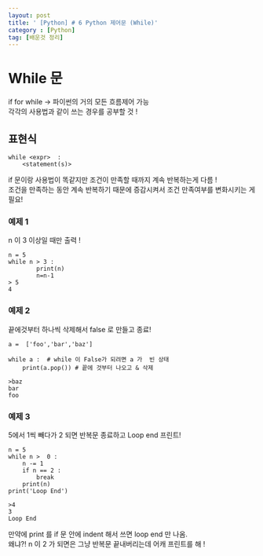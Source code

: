 ```yaml
---
layout: post
title: ' [Python] # 6 Python 제어문 (While)'
category : [Python]
tag: [배운것 정리]
---
```


# While 문 

if for while -> 파이썬의 거의 모든 흐름제어 가능    
각각의 사용법과 같이 쓰는 경우를 공부할 것 !     

## 표현식

```
while <expr>  : 
    <statement(s)> 
```
if 문이랑 사용법이 똑같지만 조건이 만족할 때까지 계속 반복하는게 다름 !    
조건을 만족하는 동안 계속 반복하기 때문에 증감시켜서 조건 만족여부를 변화시키는 게 필요!    

### 예제 1

n 이 3 이상일 때만 출력 ! 
```
n = 5
while n > 3 :
        print(n)
        n=n-1        
> 5
4
```       
        
### 예제 2

끝에것부터 하나씩 삭제해서 false 로 만들고 종료!    

```
a =  ['foo','bar','baz']

while a :  # while 이 False가 되려면 a 가  빈 상태
    print(a.pop()) # 끝에 것부터 나오고 & 삭제 

>baz
bar
foo
```        

### 예제 3 

5에서 1씩 빼다가 2 되면 반복문 종료하고 Loop end 프린트!    

```
n = 5 
while n >  0 :
    n -= 1
    if n == 2 :
        break 
    print(n)
print('Loop End')        

>4
3
Loop End
```
만약에 print 를 if 문 안에 indent 해서 쓰면 loop end 만 나옴.   
왜냐?! n 이 2 가 되면은 그냥 반복문 끝내버리는데 어캐 프린트를 해 !       
        
